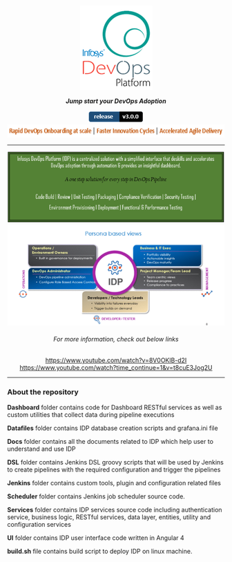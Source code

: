 <div align="center"><img src="/Images Folder/idplogo1 (2).png" align="top" />
</div>
<br/>
<div align="center"
<p><strong><em>Jump start your DevOps Adoption </em></span></strong></p>
<!--IDP Release --> 
<img src="/Images Folder/release.PNG" alt="Release" />
</div>
<div align="center">
<img src="/Images Folder/captcha.PNG" width="600" height="30" />
<hr/>
</div>
<div align="center">
<img src="/Images Folder/paas1.PNG" alt="IDP"/>
<br/>
<img src="/Images Folder/idp2.gif" alt="IDP" />
<br/>
<h6>For more information, check out below links</h6>
<a href="https://www.youtube.com/watch?v=8V0OKlB-d2I">https://www.youtube.com/watch?v=8V0OKlB-d2I</a>
<a href="https://www.youtube.com/watch?time_continue=1&v=t8cuE3Jog2U">https://www.youtube.com/watch?time_continue=1&v=t8cuE3Jog2U</a>
</div>
<hr/>
<h3><b>About the repository</b></h3>

**Dashboard** folder contains code for Dashboard RESTful services as well as custom utilities that collect data during pipeline executions

**Datafiles** folder contains IDP database creation scripts and grafana.ini file

**Docs** folder contains all the documents related to IDP which help user to understand and use IDP

**DSL** folder contains Jenkins DSL groovy scripts that will be used by Jenkins to create pipelines with the required configuration and trigger the pipelines

**Jenkins** folder contains custom tools, plugin and configuration related files

**Scheduler** folder contains Jenkins job scheduler source code.

**Services** folder contains IDP services source code including authentication service, business logic, RESTful services, data layer, entities, utility and configuration services

**UI** folder contains IDP user interface code written in Angular 4 

**build.sh** file contains build script to deploy IDP on linux machine.


